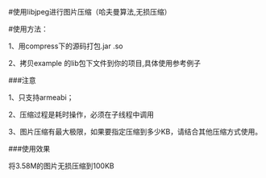 #使用libjpeg进行图片压缩（哈夫曼算法,无损压缩）

#使用方法：

1、用compress下的源码打包.jar .so

2、拷贝example 的lib包下文件到你的项目,具体使用参考例子

###注意

1、只支持armeabi；

2、压缩过程是耗时操作，必须在子线程中调用

3、图片压缩有最大极限，如果要指定压缩到多少KB，请结合其他压缩方式使用。


###使用效果

将3.58M的图片无损压缩到100KB
